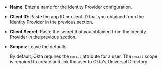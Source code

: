 * **Name**: Enter a name for the Identity Provider configuration.
* **Client ID**: Paste the app ID or client ID that you obtained from the Identity Provider in the previous section.
* **Client Secret**: Paste the secret that you obtained from the Identity Provider in the previous section.
* **Scopes**: Leave the defaults.

    By default, Okta requires the `email` attribute for a user. The `email` scope is required to create and link the user to Okta's Universal Directory.
